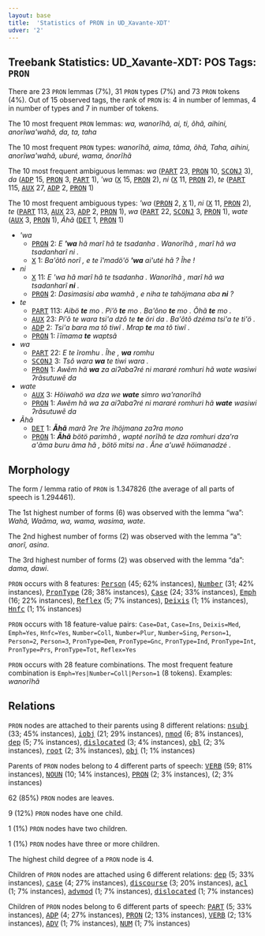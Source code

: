 ```yaml
---
layout: base
title:  'Statistics of PRON in UD_Xavante-XDT'
udver: '2'
---
```


## Treebank Statistics: UD_Xavante-XDT: POS Tags: `PRON`

There are 23 `PRON` lemmas (7%), 31 `PRON` types (7%) and 73 `PRON` tokens (4%).
Out of 15 observed tags, the rank of `PRON` is: 4 in number of lemmas, 4 in number of types and 7 in number of tokens.

The 10 most frequent `PRON` lemmas: <em>wa, wanorĩhã, ai, ti, õhã, aihini, anorĩwa'wahã, da, ta, taha</em>

The 10 most frequent `PRON` types:  <em>wanorĩhã, aima, tãma, õhã, Taha, aihini, anorĩwa'wahã, uburé, wama, õnorĩhã</em>

The 10 most frequent ambiguous lemmas: <em>wa</em> (<tt><a href="xav_xdt-pos-PART.html">PART</a></tt> 23, <tt><a href="xav_xdt-pos-PRON.html">PRON</a></tt> 10, <tt><a href="xav_xdt-pos-SCONJ.html">SCONJ</a></tt> 3), <em>da</em> (<tt><a href="xav_xdt-pos-ADP.html">ADP</a></tt> 15, <tt><a href="xav_xdt-pos-PRON.html">PRON</a></tt> 3, <tt><a href="xav_xdt-pos-PART.html">PART</a></tt> 1), <em>'wa</em> (<tt><a href="xav_xdt-pos-X.html">X</a></tt> 15, <tt><a href="xav_xdt-pos-PRON.html">PRON</a></tt> 2), <em>ni</em> (<tt><a href="xav_xdt-pos-X.html">X</a></tt> 11, <tt><a href="xav_xdt-pos-PRON.html">PRON</a></tt> 2), <em>te</em> (<tt><a href="xav_xdt-pos-PART.html">PART</a></tt> 115, <tt><a href="xav_xdt-pos-AUX.html">AUX</a></tt> 27, <tt><a href="xav_xdt-pos-ADP.html">ADP</a></tt> 2, <tt><a href="xav_xdt-pos-PRON.html">PRON</a></tt> 1)

The 10 most frequent ambiguous types:  <em>'wa</em> (<tt><a href="xav_xdt-pos-PRON.html">PRON</a></tt> 2, <tt><a href="xav_xdt-pos-X.html">X</a></tt> 1), <em>ni</em> (<tt><a href="xav_xdt-pos-X.html">X</a></tt> 11, <tt><a href="xav_xdt-pos-PRON.html">PRON</a></tt> 2), <em>te</em> (<tt><a href="xav_xdt-pos-PART.html">PART</a></tt> 113, <tt><a href="xav_xdt-pos-AUX.html">AUX</a></tt> 23, <tt><a href="xav_xdt-pos-ADP.html">ADP</a></tt> 2, <tt><a href="xav_xdt-pos-PRON.html">PRON</a></tt> 1), <em>wa</em> (<tt><a href="xav_xdt-pos-PART.html">PART</a></tt> 22, <tt><a href="xav_xdt-pos-SCONJ.html">SCONJ</a></tt> 3, <tt><a href="xav_xdt-pos-PRON.html">PRON</a></tt> 1), <em>wate</em> (<tt><a href="xav_xdt-pos-AUX.html">AUX</a></tt> 3, <tt><a href="xav_xdt-pos-PRON.html">PRON</a></tt> 1), <em>Ãhã</em> (<tt><a href="xav_xdt-pos-DET.html">DET</a></tt> 1, <tt><a href="xav_xdt-pos-PRON.html">PRON</a></tt> 1)


* <em>'wa</em>
  * <tt><a href="xav_xdt-pos-PRON.html">PRON</a></tt> 2: <em>E <b>'wa</b> hã marĩ hã te tsadanha . Wanorĩhã , marĩ hã wa tsadanharĩ ni .</em>
  * <tt><a href="xav_xdt-pos-X.html">X</a></tt> 1: <em>Ba'õtõ norĩ , e te ĩ'madö'ö <b>'wa</b> ai'uté hã ? Ĩhe !</em>
* <em>ni</em>
  * <tt><a href="xav_xdt-pos-X.html">X</a></tt> 11: <em>E 'wa hã marĩ hã te tsadanha . Wanorĩhã , marĩ hã wa tsadanharĩ <b>ni</b> .</em>
  * <tt><a href="xav_xdt-pos-PRON.html">PRON</a></tt> 2: <em>Dasimasisi aba wamhã , e niha te tahöjmana aba <b>ni</b> ?</em>
* <em>te</em>
  * <tt><a href="xav_xdt-pos-PART.html">PART</a></tt> 113: <em>Aibö <b>te</b> mo . Pi’õ <b>te</b> mo . Ba'õno <b>te</b> mo . Õhã <b>te</b> mo .</em>
  * <tt><a href="xav_xdt-pos-AUX.html">AUX</a></tt> 23: <em>Pi'õ te wara tsi'a dzô te <b>te</b> öri da . Ba'õtõ dzéma tsi'a te ti'ö .</em>
  * <tt><a href="xav_xdt-pos-ADP.html">ADP</a></tt> 2: <em>Tsi'a bara ma tô tiwĩ . Mrap <b>te</b> ma tô tiwĩ .</em>
  * <tt><a href="xav_xdt-pos-PRON.html">PRON</a></tt> 1: <em>ĩĩmama <b>te</b> waptsã</em>
* <em>wa</em>
  * <tt><a href="xav_xdt-pos-PART.html">PART</a></tt> 22: <em>E te ĩromhu . Ĩhe , <b>wa</b> romhu</em>
  * <tt><a href="xav_xdt-pos-SCONJ.html">SCONJ</a></tt> 3: <em>Tsô wara <b>wa</b> te tiwi wara .</em>
  * <tt><a href="xav_xdt-pos-PRON.html">PRON</a></tt> 1: <em>Awẽm hã <b>wa</b> za aiʔabaʔré ni mararé romhuri hã wate wasiwi ʔrãsutuwẽ da</em>
* <em>wate</em>
  * <tt><a href="xav_xdt-pos-AUX.html">AUX</a></tt> 3: <em>Höiwahö wa dza we <b>wate</b> simro wa'ranorĩhã</em>
  * <tt><a href="xav_xdt-pos-PRON.html">PRON</a></tt> 1: <em>Awẽm hã wa za aiʔabaʔré ni mararé romhuri hã <b>wate</b> wasiwi ʔrãsutuwẽ da</em>
* <em>Ãhã</em>
  * <tt><a href="xav_xdt-pos-DET.html">DET</a></tt> 1: <em><b>Ãhã</b> marã ʔre ʔre ĩhöjmana zaʔra mono</em>
  * <tt><a href="xav_xdt-pos-PRON.html">PRON</a></tt> 1: <em><b>Ãhã</b> bötö parimhã , wapté norĩhã te dza romhuri dza'ra a'ãma buru ãma hã , bötö mitsi na . Ãne a'uwẽ höimanadzé .</em>

## Morphology

The form / lemma ratio of `PRON` is 1.347826 (the average of all parts of speech is 1.294461).

The 1st highest number of forms (6) was observed with the lemma “wa”: <em>Wahã, Waãma, wa, wama, wasima, wate</em>.

The 2nd highest number of forms (2) was observed with the lemma “a”: <em>anorĩ, asina</em>.

The 3rd highest number of forms (2) was observed with the lemma “da”: <em>dama, dawi</em>.

`PRON` occurs with 8 features: <tt><a href="xav_xdt-feat-Person.html">Person</a></tt> (45; 62% instances), <tt><a href="xav_xdt-feat-Number.html">Number</a></tt> (31; 42% instances), <tt><a href="xav_xdt-feat-PronType.html">PronType</a></tt> (28; 38% instances), <tt><a href="xav_xdt-feat-Case.html">Case</a></tt> (24; 33% instances), <tt><a href="xav_xdt-feat-Emph.html">Emph</a></tt> (16; 22% instances), <tt><a href="xav_xdt-feat-Reflex.html">Reflex</a></tt> (5; 7% instances), <tt><a href="xav_xdt-feat-Deixis.html">Deixis</a></tt> (1; 1% instances), <tt><a href="xav_xdt-feat-Hnfc.html">Hnfc</a></tt> (1; 1% instances)

`PRON` occurs with 18 feature-value pairs: `Case=Dat`, `Case=Ins`, `Deixis=Med`, `Emph=Yes`, `Hnfc=Yes`, `Number=Coll`, `Number=Plur`, `Number=Sing`, `Person=1`, `Person=2`, `Person=3`, `PronType=Dem`, `PronType=Gnc`, `PronType=Ind`, `PronType=Int`, `PronType=Prs`, `PronType=Tot`, `Reflex=Yes`

`PRON` occurs with 28 feature combinations.
The most frequent feature combination is `Emph=Yes|Number=Coll|Person=1` (8 tokens).
Examples: <em>wanorĩhã</em>


## Relations

`PRON` nodes are attached to their parents using 8 different relations: <tt><a href="xav_xdt-dep-nsubj.html">nsubj</a></tt> (33; 45% instances), <tt><a href="xav_xdt-dep-iobj.html">iobj</a></tt> (21; 29% instances), <tt><a href="xav_xdt-dep-nmod.html">nmod</a></tt> (6; 8% instances), <tt><a href="xav_xdt-dep-dep.html">dep</a></tt> (5; 7% instances), <tt><a href="xav_xdt-dep-dislocated.html">dislocated</a></tt> (3; 4% instances), <tt><a href="xav_xdt-dep-obl.html">obl</a></tt> (2; 3% instances), <tt><a href="xav_xdt-dep-root.html">root</a></tt> (2; 3% instances), <tt><a href="xav_xdt-dep-obj.html">obj</a></tt> (1; 1% instances)

Parents of `PRON` nodes belong to 4 different parts of speech: <tt><a href="xav_xdt-pos-VERB.html">VERB</a></tt> (59; 81% instances), <tt><a href="xav_xdt-pos-NOUN.html">NOUN</a></tt> (10; 14% instances), <tt><a href="xav_xdt-pos-PRON.html">PRON</a></tt> (2; 3% instances),  (2; 3% instances)

62 (85%) `PRON` nodes are leaves.

9 (12%) `PRON` nodes have one child.

1 (1%) `PRON` nodes have two children.

1 (1%) `PRON` nodes have three or more children.

The highest child degree of a `PRON` node is 4.

Children of `PRON` nodes are attached using 6 different relations: <tt><a href="xav_xdt-dep-dep.html">dep</a></tt> (5; 33% instances), <tt><a href="xav_xdt-dep-case.html">case</a></tt> (4; 27% instances), <tt><a href="xav_xdt-dep-discourse.html">discourse</a></tt> (3; 20% instances), <tt><a href="xav_xdt-dep-acl.html">acl</a></tt> (1; 7% instances), <tt><a href="xav_xdt-dep-advmod.html">advmod</a></tt> (1; 7% instances), <tt><a href="xav_xdt-dep-dislocated.html">dislocated</a></tt> (1; 7% instances)

Children of `PRON` nodes belong to 6 different parts of speech: <tt><a href="xav_xdt-pos-PART.html">PART</a></tt> (5; 33% instances), <tt><a href="xav_xdt-pos-ADP.html">ADP</a></tt> (4; 27% instances), <tt><a href="xav_xdt-pos-PRON.html">PRON</a></tt> (2; 13% instances), <tt><a href="xav_xdt-pos-VERB.html">VERB</a></tt> (2; 13% instances), <tt><a href="xav_xdt-pos-ADV.html">ADV</a></tt> (1; 7% instances), <tt><a href="xav_xdt-pos-NUM.html">NUM</a></tt> (1; 7% instances)

